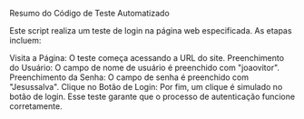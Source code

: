 Resumo do Código de Teste Automatizado

Este script realiza um teste de login na página web especificada. As etapas incluem:

Visita a Página: O teste começa acessando a URL do site.
Preenchimento do Usuário: O campo de nome de usuário é preenchido com "joaovitor".
Preenchimento da Senha: O campo de senha é preenchido com "Jesussalva".
Clique no Botão de Login: Por fim, um clique é simulado no botão de login.
Esse teste garante que o processo de autenticação funcione corretamente.
